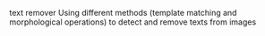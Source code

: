 text remover
Using different methods (template matching and morphological operations) to detect
and remove texts from images
